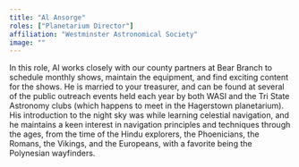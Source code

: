 ```yaml
---
title: "Al Ansorge"
roles: ["Planetarium Director"]
affiliation: "Westminster Astronomical Society"
image: ""
---
```


In this role, Al works closely with our county partners at Bear Branch to schedule monthly shows, maintain the equipment, and find exciting content for the shows. He is married to your treasurer, and can be found at several of the public outreach events held each
year by both WASI and the Tri State Astronomy clubs (which happens to meet in the Hagerstown planetarium). His introduction to the night sky was while learning celestial navigation, and he maintains a keen interest in navigation principles and techniques through the ages, from the time of the Hindu explorers, the Phoenicians, the Romans, the Vikings, and the Europeans, with a favorite being the Polynesian wayfinders.
